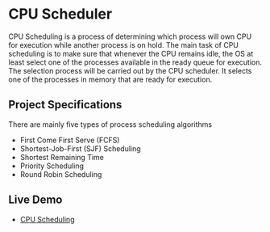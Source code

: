 # CPU Scheduler
CPU Scheduling is a process of determining which process will own CPU for execution while another process is on hold. The main task of CPU scheduling is to make sure that whenever the CPU remains idle, the OS at least select one of the processes available in the ready queue for execution. The selection process will be carried out by the CPU scheduler. It selects one of the processes in memory that are ready for execution.

## Project Specifications
There are mainly five types of process scheduling algorithms

- First Come First Serve (FCFS)
- Shortest-Job-First (SJF) Scheduling
- Shortest Remaining Time
- Priority Scheduling
- Round Robin Scheduling

## Live Demo
- [CPU Scheduling](https://swarupkanade.github.io/CPU-Scheduler/)